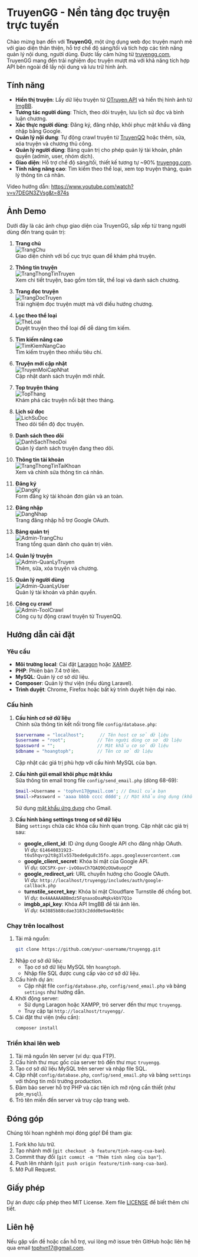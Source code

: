 # TruyenGG - Nền tảng đọc truyện trực tuyến

Chào mừng bạn đến với **TruyenGG**, một ứng dụng web đọc truyện mạnh mẽ với giao diện thân thiện, hỗ trợ chế độ sáng/tối và tích hợp các tính năng quản lý nội dung, người dùng. Được lấy cảm hứng từ [truyengg.com](https://truyengg.com/), TruyenGG mang đến trải nghiệm đọc truyện mượt mà với khả năng tích hợp API bên ngoài để lấy nội dung và lưu trữ hình ảnh.

## Tính năng

- **Hiển thị truyện**: Lấy dữ liệu truyện từ [OTruyen API](https://otruyenapi.com/) và hiển thị hình ảnh từ [ImgBB](https://imgbb.com/).
- **Tương tác người dùng**: Thích, theo dõi truyện, lưu lịch sử đọc và bình luận chương.
- **Xác thực người dùng**: Đăng ký, đăng nhập, khôi phục mật khẩu và đăng nhập bằng Google.
- **Quản lý nội dung**: Tự động crawl truyện từ [TruyenQQ](https://truyenqq.com/) hoặc thêm, sửa, xóa truyện và chương thủ công.
- **Quản lý người dùng**: Bảng quản trị cho phép quản lý tài khoản, phân quyền (admin, user, nhóm dịch).
- **Giao diện**: Hỗ trợ chế độ sáng/tối, thiết kế tương tự ~90% [truyengg.com](https://truyengg.com/).
- **Tính năng nâng cao**: Tìm kiếm theo thể loại, xem top truyện tháng, quản lý thông tin cá nhân.

Video hướng dẫn: https://www.youtube.com/watch?v=v7DEGN3ZVsg&t=874s
## Ảnh Demo

Dưới đây là các ảnh chụp giao diện của TruyenGG, sắp xếp từ trang người dùng đến trang quản trị:

1. **Trang chủ**  
   ![TrangChu](DEMO/TrangChu.png)  
   Giao diện chính với bố cục trực quan để khám phá truyện.

2. **Thông tin truyện**  
   ![TrangThongTinTruyen](DEMO/TrangThongTinTruyen.png)  
   Xem chi tiết truyện, bao gồm tóm tắt, thể loại và danh sách chương.

3. **Trang đọc truyện**  
   ![TrangDocTruyen](DEMO/TrangDocTruyen.png)  
   Trải nghiệm đọc truyện mượt mà với điều hướng chương.

4. **Lọc theo thể loại**  
   ![TheLoai](DEMO/TheLoai.png)  
   Duyệt truyện theo thể loại để dễ dàng tìm kiếm.

5. **Tìm kiếm nâng cao**  
   ![TimKiemNangCao](DEMO/TimKiemNangCao.png)  
   Tìm kiếm truyện theo nhiều tiêu chí.

6. **Truyện mới cập nhật**  
   ![TruyenMoiCapNhat](DEMO/TruyenMoiCapNhat.png)  
   Cập nhật danh sách truyện mới nhất.

7. **Top truyện tháng**  
   ![TopThang](DEMO/TopThang.png)  
   Khám phá các truyện nổi bật theo tháng.

8. **Lịch sử đọc**  
   ![LichSuDoc](DEMO/LichSuDoc.png)  
   Theo dõi tiến độ đọc truyện.

9. **Danh sách theo dõi**  
   ![DanhSachTheoDoi](DEMO/DanhSachTheoDoi.png)  
   Quản lý danh sách truyện đang theo dõi.

10. **Thông tin tài khoản**  
    ![TrangThongTinTaiKhoan](DEMO/TrangThongTinTaiKhoan.png)  
    Xem và chỉnh sửa thông tin cá nhân.

11. **Đăng ký**  
    ![DangKy](DEMO/DangKy.png)  
    Form đăng ký tài khoản đơn giản và an toàn.

12. **Đăng nhập**  
    ![DangNhap](DEMO/DangNhap.png)  
    Trang đăng nhập hỗ trợ Google OAuth.

13. **Bảng quản trị**  
    ![Admin-TrangChu](DEMO/Admin-TrangChu.png)  
    Trang tổng quan dành cho quản trị viên.

14. **Quản lý truyện**  
    ![Admin-QuanLyTruyen](DEMO/Admin-QuanLyTruyen.png)  
    Thêm, sửa, xóa truyện và chương.

15. **Quản lý người dùng**  
    ![Admin-QuanLyUser](DEMO/Admin-QuanLyUser.png)  
    Quản lý tài khoản và phân quyền.

16. **Công cụ crawl**  
    ![Admin-ToolCrawl](DEMO/Admin-ToolCrawl.png)  
    Công cụ tự động crawl truyện từ TruyenQQ.

## Hướng dẫn cài đặt

### Yêu cầu
- **Môi trường local**: Cài đặt [Laragon](https://laragon.org/) hoặc [XAMPP](https://www.apachefriends.org/).
- **PHP**: Phiên bản 7.4 trở lên.
- **MySQL**: Quản lý cơ sở dữ liệu.
- **Composer**: Quản lý thư viện (nếu dùng Laravel).
- **Trình duyệt**: Chrome, Firefox hoặc bất kỳ trình duyệt hiện đại nào.

### Cấu hình

1. **Cấu hình cơ sở dữ liệu**  
   Chỉnh sửa thông tin kết nối trong file `config/database.php`:  
   ```php
   $servername = "localhost";      // Tên host cơ sở dữ liệu
   $username = "root";            // Tên người dùng cơ sở dữ liệu
   $password = "";                // Mật khẩu cơ sở dữ liệu
   $dbname = "hoangtoph";         // Tên cơ sở dữ liệu
   ```
   Cập nhật các giá trị phù hợp với cấu hình MySQL của bạn.

2. **Cấu hình gửi email khôi phục mật khẩu**  
   Sửa thông tin email trong file `config/send_email.php` (dòng 68-69):  
   ```php
   $mail->Username = 'tophvn17@gmail.com'; // Email của bạn
   $mail->Password = 'aaaa bbbb cccc dddd'; // Mật khẩu ứng dụng (không phải mật khẩu Gmail)
   ```
   Sử dụng [mật khẩu ứng dụng](https://support.google.com/accounts/answer/185833) cho Gmail.

3. **Cấu hình bảng settings trong cơ sở dữ liệu**  
   Bảng `settings` chứa các khóa cấu hình quan trọng. Cập nhật các giá trị sau:  
   - **google_client_id**: ID ứng dụng Google API cho đăng nhập OAuth.  
     *Ví dụ*: `614640831923-t6u5hqvrp2t8g3lv557bede6gu8c35fo.apps.googleusercontent.com`  
   - **google_client_secret**: Khóa bí mật của Google API.  
     *Ví dụ*: `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`  
   - **google_redirect_uri**: URL chuyển hướng cho Google OAuth.  
     *Ví dụ*: `http://localhost/truyengg/includes/auth/google-callback.php`  
   - **turnstile_secret_key**: Khóa bí mật Cloudflare Turnstile để chống bot.  
     *Ví dụ*: `0x4AAAAAABBmdz5FqnaxoDoaMqkvkbV7Q1o`  
   - **imgbb_api_key**: Khóa API ImgBB để tải ảnh lên.  
     *Ví dụ*: `643885b88cdae3183c2ddd0e9ae4b5bc`
     
### Chạy trên localhost
1. Tải mã nguồn:  
   ```bash
   git clone https://github.com/your-username/truyengg.git
   ```
2. Nhập cơ sở dữ liệu:  
   - Tạo cơ sở dữ liệu MySQL tên `hoangtoph`.  
   - Nhập file SQL được cung cấp vào cơ sở dữ liệu.
3. Cấu hình dự án:  
   - Cập nhật file `config/database.php`, `config/send_email.php` và bảng `settings` như hướng dẫn.
4. Khởi động server:  
   - Sử dụng Laragon hoặc XAMPP, trỏ server đến thư mục `truyengg`.  
   - Truy cập tại `http://localhost/truyengg/`.
5. Cài đặt thư viện (nếu cần):  
   ```bash
   composer install
   ```

### Triển khai lên web
1. Tải mã nguồn lên server (ví dụ: qua FTP).
2. Cấu hình thư mục gốc của server trỏ đến thư mục `truyengg`.
3. Tạo cơ sở dữ liệu MySQL trên server và nhập file SQL.
4. Cập nhật `config/database.php`, `config/send_email.php` và bảng `settings` với thông tin môi trường production.
5. Đảm bảo server hỗ trợ PHP và các tiện ích mở rộng cần thiết (như `pdo_mysql`).
6. Trỏ tên miền đến server và truy cập trang web.

## Đóng góp
Chúng tôi hoan nghênh mọi đóng góp! Để tham gia:
1. Fork kho lưu trữ.
2. Tạo nhánh mới (`git checkout -b feature/tinh-nang-cua-ban`).
3. Commit thay đổi (`git commit -m "Thêm tính năng của bạn"`).
4. Push lên nhánh (`git push origin feature/tinh-nang-cua-ban`).
5. Mở Pull Request.

## Giấy phép
Dự án được cấp phép theo MIT License. Xem file [LICENSE](LICENSE) để biết thêm chi tiết.

## Liên hệ
Nếu gặp vấn đề hoặc cần hỗ trợ, vui lòng mở issue trên GitHub hoặc liên hệ qua email [tophvn17@gmail.com](mailto:tophvn17@gmail.com).

